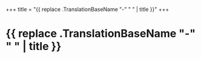 +++
title =  "{{ replace .TranslationBaseName "-" " " | title }}"
+++

# {{ replace .TranslationBaseName "-" " " | title }}